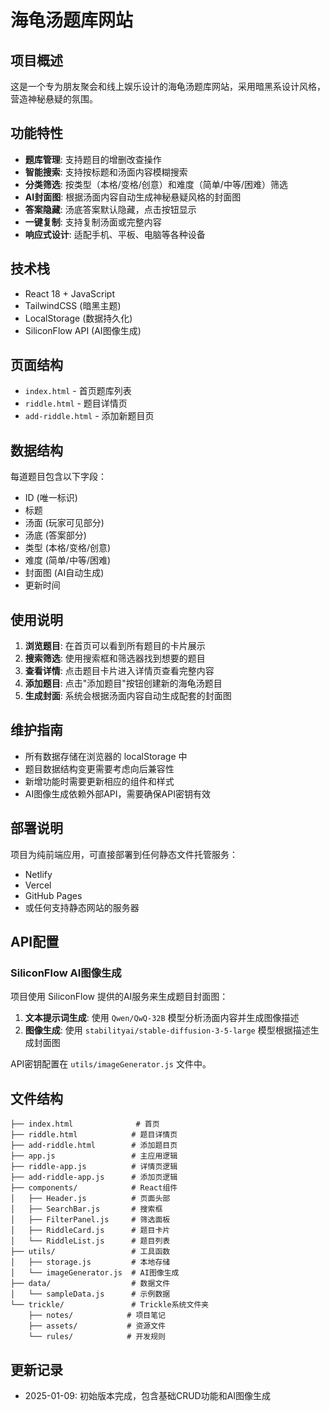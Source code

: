 # 海龟汤题库网站

## 项目概述

这是一个专为朋友聚会和线上娱乐设计的海龟汤题库网站，采用暗黑系设计风格，营造神秘悬疑的氛围。

## 功能特性

- **题库管理**: 支持题目的增删改查操作
- **智能搜索**: 支持按标题和汤面内容模糊搜索
- **分类筛选**: 按类型（本格/变格/创意）和难度（简单/中等/困难）筛选
- **AI封面图**: 根据汤面内容自动生成神秘悬疑风格的封面图
- **答案隐藏**: 汤底答案默认隐藏，点击按钮显示
- **一键复制**: 支持复制汤面或完整内容
- **响应式设计**: 适配手机、平板、电脑等各种设备

## 技术栈

- React 18 + JavaScript
- TailwindCSS (暗黑主题)
- LocalStorage (数据持久化)
- SiliconFlow API (AI图像生成)

## 页面结构

- `index.html` - 首页题库列表
- `riddle.html` - 题目详情页
- `add-riddle.html` - 添加新题目页

## 数据结构

每道题目包含以下字段：
- ID (唯一标识)
- 标题
- 汤面 (玩家可见部分)
- 汤底 (答案部分)
- 类型 (本格/变格/创意)
- 难度 (简单/中等/困难)
- 封面图 (AI自动生成)
- 更新时间

## 使用说明

1. **浏览题目**: 在首页可以看到所有题目的卡片展示
2. **搜索筛选**: 使用搜索框和筛选器找到想要的题目
3. **查看详情**: 点击题目卡片进入详情页查看完整内容
4. **添加题目**: 点击"添加题目"按钮创建新的海龟汤题目
5. **生成封面**: 系统会根据汤面内容自动生成配套的封面图

## 维护指南

- 所有数据存储在浏览器的 localStorage 中
- 题目数据结构变更需要考虑向后兼容性
- 新增功能时需要更新相应的组件和样式
- AI图像生成依赖外部API，需要确保API密钥有效

## 部署说明

项目为纯前端应用，可直接部署到任何静态文件托管服务：
- Netlify
- Vercel
- GitHub Pages
- 或任何支持静态网站的服务器

## API配置

### SiliconFlow AI图像生成

项目使用 SiliconFlow 提供的AI服务来生成题目封面图：

1. **文本提示词生成**: 使用 `Qwen/QwQ-32B` 模型分析汤面内容并生成图像描述
2. **图像生成**: 使用 `stabilityai/stable-diffusion-3-5-large` 模型根据描述生成封面图

API密钥配置在 `utils/imageGenerator.js` 文件中。

## 文件结构

```
├── index.html              # 首页
├── riddle.html            # 题目详情页
├── add-riddle.html        # 添加题目页
├── app.js                 # 主应用逻辑
├── riddle-app.js          # 详情页逻辑
├── add-riddle-app.js      # 添加页逻辑
├── components/            # React组件
│   ├── Header.js          # 页面头部
│   ├── SearchBar.js       # 搜索框
│   ├── FilterPanel.js     # 筛选面板
│   ├── RiddleCard.js      # 题目卡片
│   └── RiddleList.js      # 题目列表
├── utils/                 # 工具函数
│   ├── storage.js         # 本地存储
│   └── imageGenerator.js  # AI图像生成
├── data/                  # 数据文件
│   └── sampleData.js      # 示例数据
└── trickle/               # Trickle系统文件夹
    ├── notes/            # 项目笔记
    ├── assets/           # 资源文件
    └── rules/            # 开发规则
```

## 更新记录

- 2025-01-09: 初始版本完成，包含基础CRUD功能和AI图像生成
